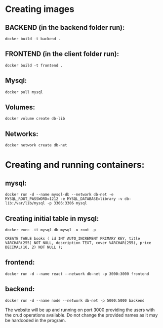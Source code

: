 # Creating images

## BACKEND (in the backend folder run):
`docker build -t backend .`

## FRONTEND (in the client folder run):
`docker build -t frontend .`

## Mysql:
`docker pull mysql`

## Volumes:
`docker volume create db-lib`

## Networks:
`docker network create db-net`

# Creating and running containers:

## mysql: 
`docker run -d --name mysql-db --network db-net -e MYSQL_ROOT_PASSWORD=1212 -e MYSQL_DATABASE=library -v db-lib:/var/lib/mysql -p 3306:3306 mysql`

## Creating initial table in mysql:
`docker exec -it mysql-db mysql -u root -p`

`CREATE TABLE books (
    id INT AUTO_INCREMENT PRIMARY KEY,
    title VARCHAR(255) NOT NULL,
    description TEXT,
    cover VARCHAR(255),
    price DECIMAL(10, 2) NOT NULL
);`


## frontend: 
`docker run -d --name react --network db-net -p 3000:3000 frontend`
## backend: 
`docker run -d --name node --network db-net -p 5000:5000 backend`


The website will be up and running on port 3000 providing the users with the crud operations available.
Do not change the provided names as it may be hardcoded in the program.
